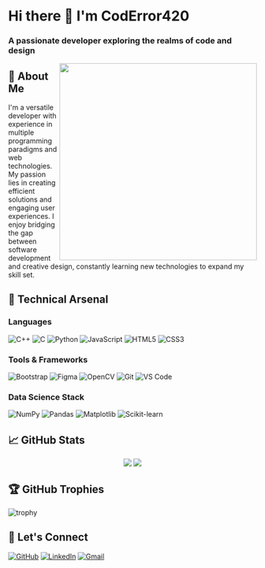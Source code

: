 # Hi there 👋 I'm CodError420

### A passionate developer exploring the realms of code and design

<img align="right" src="https://github-readme-stats.vercel.app/api?username=coderror420&show_icons=true&theme=dark" width="400"/>

## 🚀 About Me

I'm a versatile developer with experience in multiple programming paradigms and web technologies. My passion lies in creating efficient solutions and engaging user experiences. I enjoy bridging the gap between software development and creative design, constantly learning new technologies to expand my skill set.

## 🔧 Technical Arsenal

### **Languages**
![C++](https://img.shields.io/badge/-C++-00599C?style=flat-square&logo=c%2B%2B&logoColor=white)
![C](https://img.shields.io/badge/-C-A8B9CC?style=flat-square&logo=c&logoColor=black)
![Python](https://img.shields.io/badge/-Python-3776AB?style=flat-square&logo=python&logoColor=white)
![JavaScript](https://img.shields.io/badge/-JavaScript-F7DF1E?style=flat-square&logo=javascript&logoColor=black)
![HTML5](https://img.shields.io/badge/-HTML5-E34F26?style=flat-square&logo=html5&logoColor=white)
![CSS3](https://img.shields.io/badge/-CSS3-1572B6?style=flat-square&logo=css3&logoColor=white)

### **Tools & Frameworks**
![Bootstrap](https://img.shields.io/badge/-Bootstrap-7952B3?style=flat-square&logo=bootstrap&logoColor=white)
![Figma](https://img.shields.io/badge/-Figma-F24E1E?style=flat-square&logo=figma&logoColor=white)
![OpenCV](https://img.shields.io/badge/-OpenCV-5C3EE8?style=flat-square&logo=opencv&logoColor=white)
![Git](https://img.shields.io/badge/-Git-F05032?style=flat-square&logo=git&logoColor=white)
![VS Code](https://img.shields.io/badge/-VS%20Code-007ACC?style=flat-square&logo=visual-studio-code&logoColor=white)

### **Data Science Stack**
![NumPy](https://img.shields.io/badge/-NumPy-013243?style=flat-square&logo=numpy&logoColor=white)
![Pandas](https://img.shields.io/badge/-Pandas-150458?style=flat-square&logo=pandas&logoColor=white)
![Matplotlib](https://img.shields.io/badge/-Matplotlib-11557C?style=flat-square&logo=python&logoColor=white)
![Scikit-learn](https://img.shields.io/badge/-Scikit--learn-F7931E?style=flat-square&logo=scikit-learn&logoColor=white)

## 📈 GitHub Stats

<p align="center">
  <img src="https://github-readme-streak-stats.herokuapp.com/?user=coderror420&theme=dark" />
  <img src="https://github-readme-stats.vercel.app/api/top-langs/?username=coderror420&layout=compact&theme=dark" />
</p>

## 🏆 GitHub Trophies

![trophy](https://github-profile-trophy.vercel.app/?username=coderror420&theme=onedark)

## 🤝 Let's Connect

[![GitHub](https://img.shields.io/badge/-GitHub-181717?style=for-the-badge&logo=github)](https://github.com/coderror420)
[![LinkedIn](https://img.shields.io/badge/-LinkedIn-0077B5?style=for-the-badge&logo=linkedin)](https://www.linkedin.com/in/kanishkapandey23/)
[![Gmail](https://img.shields.io/badge/-Gmail-D14836?style=for-the-badge&logo=gmail&logoColor=white)](mailto:kanishkapandey2308.com)
